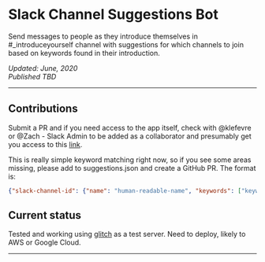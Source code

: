 # Slack Channel Suggestions Bot
Send messages to people as they introduce themselves in #_introduceyourself channel with suggestions for which channels to join based on keywords found in their introduction.

_Updated: June, 2020_<br>
_Published TBD_

---

## Contributions
Submit a PR and if you need access to the app itself, check with @klefevre or @Zach - Slack Admin to be added as a collaborator and presumably get you access to this [link](https://api.slack.com/apps/A015Q3Q5HS9).

This is really simple keyword matching right now, so if you see some areas missing, please add to suggestions.json and create a GitHub PR.
The format is: 
```json
{"slack-channel-id": {"name": "human-readable-name", "keywords": ["keyword", "to", "look", "for", "in", "intro"]}}
```

## Current status

Tested and working using [glitch](https://glitch.com/edit/#!/statuesque-stream-cauliflower?path=message.js%3A55%3A0) as a test server. Need to deploy, likely to AWS or Google Cloud.

---
